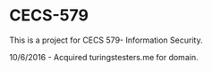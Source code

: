 # CECS-579
This is a project for CECS 579- Information Security.

10/6/2016 - Acquired turingstesters.me for domain.
